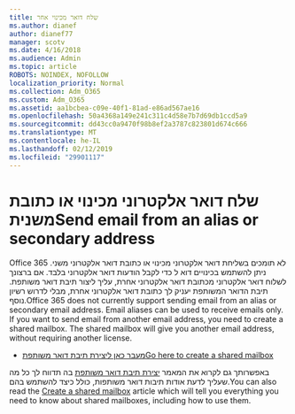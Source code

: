 ```yaml
---
title: שלח דואר מכינוי אחר
ms.author: dianef
author: dianef77
manager: scotv
ms.date: 4/16/2018
ms.audience: Admin
ms.topic: article
ROBOTS: NOINDEX, NOFOLLOW
localization_priority: Normal
ms.collection: Adm_O365
ms.custom: Adm_O365
ms.assetid: aa1bcbea-c09e-40f1-81ad-e86ad567ae16
ms.openlocfilehash: 50a4368a149e241c311c4d58e7b7d69db1ccd5a9
ms.sourcegitcommit: dd43cc0a9470f98b8ef2a3787c823801d674c666
ms.translationtype: MT
ms.contentlocale: he-IL
ms.lasthandoff: 02/12/2019
ms.locfileid: "29901117"
---
```

# <a name="send-email-from-an-alias-or-secondary-address"></a><span data-ttu-id="eee88-102">שלח דואר אלקטרוני מכינוי או כתובת משנית</span><span class="sxs-lookup"><span data-stu-id="eee88-102">Send email from an alias or secondary address</span></span>

<span data-ttu-id="eee88-p101">Office 365 לא תומכים בשליחת דואר אלקטרוני מכינוי או כתובת דואר אלקטרוני משני. ניתן להשתמש בכינויים דוא ל כדי לקבל הודעות דואר אלקטרוני בלבד. אם ברצונך לשלוח דואר אלקטרוני מכתובת דואר אלקטרוני אחרת, עליך ליצור תיבת דואר משותפת. תיבת הדואר המשותפת יעניק לך כתובת דואר אלקטרוני אחרת, מבלי לדרוש רשיון נוסף.</span><span class="sxs-lookup"><span data-stu-id="eee88-p101">Office 365 does not currently support sending email from an alias or secondary email address. Email aliases can be used to receive emails only. If you want to send email from another email address, you need to create a shared mailbox. The shared mailbox will give you another email address, without requiring another license.</span></span> 
  
- [<span data-ttu-id="eee88-107">מעבר כאן ליצירת תיבת דואר משותפת</span><span class="sxs-lookup"><span data-stu-id="eee88-107">Go here to create a shared mailbox</span></span>](https://portal.office.com/AdminPortal/Home#/AssistedGuide/addemailoptions)
    
<span data-ttu-id="eee88-108">באפשרותך גם לקרוא את המאמר [יצירת תיבת דואר משותפת](https://support.office.com/article/871a246d-3acd-4bba-948e-5de8be0544c9) בה תדווח לך כל מה שעליך לדעת אודות תיבות דואר משותפות, כולל כיצד להשתמש בהם.</span><span class="sxs-lookup"><span data-stu-id="eee88-108">You can also read the [Create a shared mailbox](https://support.office.com/article/871a246d-3acd-4bba-948e-5de8be0544c9) article which will tell you everything you need to know about shared mailboxes, including how to use them.</span></span> 
  

